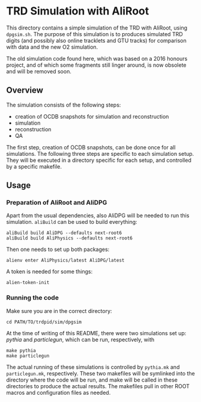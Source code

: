 
TRD Simulation with AliRoot
===========================

This directory contains a simple simulation of the TRD with AliRoot, using
`dpgsim.sh`. The purpose of this simulation is to produces simulated TRD digits
(and possibly also online tracklets and GTU tracks) for comparison with data
and the new O2 simulation.

The old simulation code found here, which was based on a 2016 honours project,
and of which some fragments still linger around, is now obsolete and will be
removed soon.

Overview
--------

The simulation consists of the following steps:

- creation of OCDB snapshots for simulation and reconstruction
- simulation
- reconstruction
- QA

The first step, creation of OCDB snapshots, can be done once for all
simulations. The following three steps are specific to each simulation setup.
They will be executed in a directory specific for each setup, and controlled by
a specific makefile.

Usage
-----

### Preparation of AliRoot and AliDPG

Apart from the usual dependencies, also AliDPG will be needed to run this
simulation. `aliBuild` can be used to build everything:
```
aliBuild build AliDPG --defaults next-root6
aliBuild build AliPhysics --defaults next-root6
```

Then one needs to set up both packages:
```
alienv enter AliPhysics/latest AliDPG/latest
```

A token is needed for some things:
```
alien-token-init
```

### Running the code

Make sure you are in the correct directory:
```
cd PATH/TO/trdpid/sim/dpgsim
```

At the time of writing of this README, there were two simulations set up: *pythia* and *particlegun*, which can be run, respectively, with
```
make pythia
make particlegun
```

The actual running of these simulations is controlled by `pythia.mk` and
`particlegun.mk`, respectively. These two makefiles will be symlinked into the
directory where the code will be run, and make will be called in these
directories to produce the actual results. The makefiles pull in other ROOT
macros and configuration files as needed.
